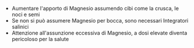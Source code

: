 - Aumentare l'apporto di Magnesio assumendo cibi come la crusca, le noci e semi
- Se non si può assumere Magnesio per bocca, sono necessari Integratori salinici
- Attenzione all'assunzione eccessiva di Magnesio, a dosi elevate diventa pericoloso per la salute
